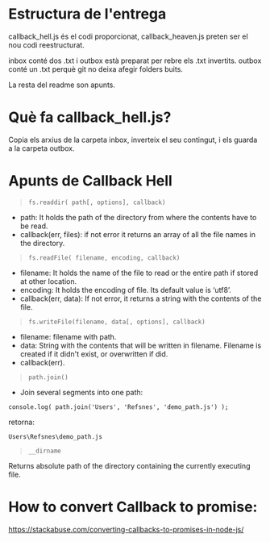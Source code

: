 # Estructura de l'entrega

callback_hell.js és el codi proporcionat, callback_heaven.js preten ser el nou codi reestructurat.

inbox conté dos .txt i outbox està preparat per rebre els .txt invertits. outbox conté un .txt perquè git no deixa afegir folders buits.

La resta del readme son apunts.

# Què fa callback_hell.js?

Copia els arxius de la carpeta inbox, inverteix el seu contingut, i els guarda a la carpeta outbox.

# Apunts de Callback Hell

> `fs.readdir( path[, options], callback)`

- path:  It holds the path of the directory from where the contents have to be read.
- callback(err, files): if not error it returns an array of all the file names in the directory. 

> `fs.readFile( filename, encoding, callback)`

- filename: It holds the name of the file to read or the entire path if stored at other location.
- encoding: It holds the encoding of file. Its default value is ‘utf8’.
- callback(err, data): If not error, it returns a string with the contents of the file.

> `fs.writeFile(filename, data[, options], callback)`

- filename: filename with path.
- data: String with the contents that will be written in filename. Filename is created if it didn't exist, or overwritten if did.
- callback(err).

> `path.join()`

- Join several segments into one path:

`console.log( path.join('Users', 'Refsnes', 'demo_path.js') );`

retorna:

`Users\Refsnes\demo_path.js`

>`__dirname`

Returns absolute path of the directory containing the currently executing file.

# How to convert Callback to promise:

https://stackabuse.com/converting-callbacks-to-promises-in-node-js/





